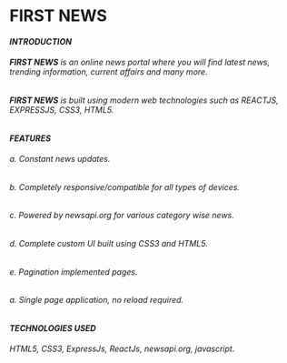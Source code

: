 # **FIRST NEWS**
#### *INTRODUCTION*
###### **FIRST NEWS** is an online news portal where you will find latest news, trending information, current affairs and many more. 
###### **FIRST NEWS** is built using modern web technologies such as REACTJS, EXPRESSJS, CSS3, HTML5.

#### *FEATURES*
###### a. Constant news updates.
###### b. Completely responsive/compatible for all types of devices.
###### c. Powered by newsapi.org for various category wise news.
###### d. Complete custom UI built using CSS3 and HTML5.
###### e. Pagination implemented pages.
###### a. Single page application, no reload required.

#### *TECHNOLOGIES USED*
###### HTML5, CSS3, ExpressJs, ReactJs, newsapi.org, javascript.
